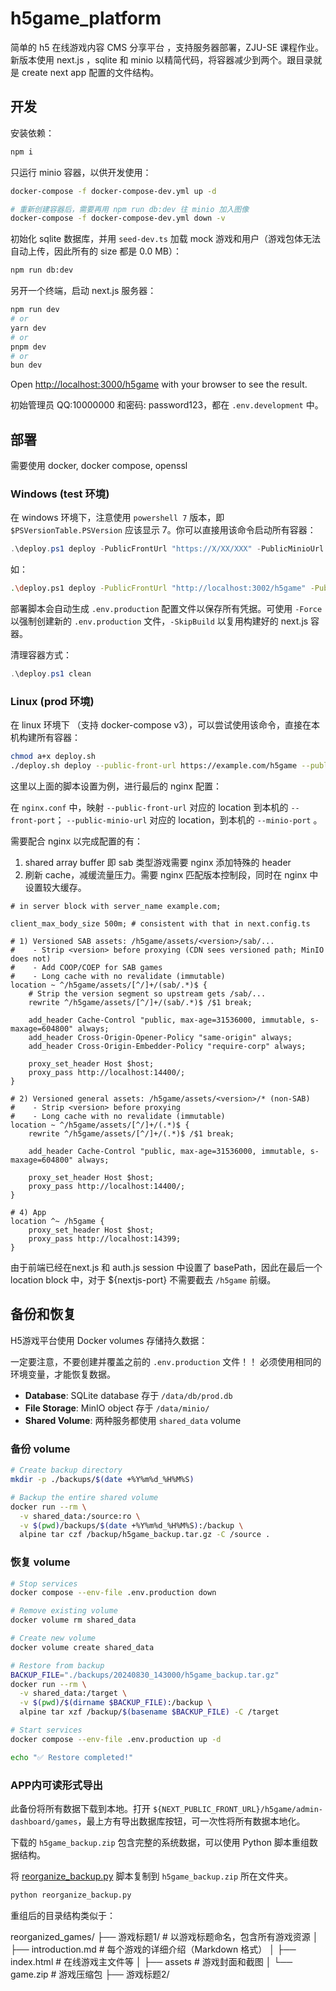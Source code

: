 # h5game_platform

简单的 h5 在线游戏内容 CMS 分享平台 ，支持服务器部署，ZJU-SE 课程作业。新版本使用 next.js ，sqlite 和 minio 以精简代码，将容器减少到两个。跟目录就是 create next app 配置的文件结构。

## 开发

安装依赖：

```bash
npm i
```

只运行 minio 容器，以供开发使用：

```bash
docker-compose -f docker-compose-dev.yml up -d

# 重新创建容器后，需要再用 npm run db:dev 往 minio 加入图像
docker-compose -f docker-compose-dev.yml down -v
```

初始化 sqlite 数据库，并用 `seed-dev.ts` 加载 mock 游戏和用户（游戏包体无法自动上传，因此所有的 size 都是 0.0 MB）：

```bash
npm run db:dev
```

另开一个终端，启动 next.js 服务器：

```bash
npm run dev
# or
yarn dev
# or
pnpm dev
# or
bun dev
```

Open [http://localhost:3000/h5game](http://localhost:3000/h5game) with your browser to see the result.

初始管理员 QQ:10000000 和密码: password123，都在 `.env.development` 中。

## 部署

需要使用 docker, docker compose, openssl

### Windows (test 环境)

在 windows 环境下，注意使用 `powershell 7` 版本，即 `$PSVersionTable.PSVersion` 应该显示 7。你可以直接用该命令启动所有容器：

```powershell
.\deploy.ps1 deploy -PublicFrontUrl "https://X/XX/XXX" -PublicMinioUrl "https://X/XX/XXX/assets" -AdminName "XXX"
```

如：

```bash
.\deploy.ps1 deploy -PublicFrontUrl "http://localhost:3002/h5game" -PublicMinioURL "http://localhost:9000" -AdminName "first_admin" -FrontPort 3002 -MinioPort 9000 -MinioConsolePort 9001
```

部署脚本会自动生成 `.env.production` 配置文件以保存所有凭据。可使用 `-Force` 以强制创建新的 `.env.production` 文件，`-SkipBuild` 以复用构建好的 next.js 容器。

清理容器方式：

```powershell
.\deploy.ps1 clean
```

### Linux (prod 环境)

在 linux 环境下 （支持 docker-compose v3），可以尝试使用该命令，直接在本机构建所有容器：

```bash
chmod a+x deploy.sh
./deploy.sh deploy --public-front-url https://example.com/h5game --public-minio-url https://example.com/h5game/assets --admin-name first_admin --front-port 14399 --minio-port 14400 --minio-console-port 14401
```

这里以上面的脚本设置为例，进行最后的 nginx 配置：

在 `nginx.conf` 中，映射 `--public-front-url` 对应的 location 到本机的 `--front-port`； `--public-minio-url` 对应的 location，到本机的 `--minio-port` 。

需要配合 nginx 以完成配置的有：
1. shared array buffer 即 sab 类型游戏需要 nginx 添加特殊的 header
2. 刷新 cache，减缓流量压力。需要 nginx 匹配版本控制段，同时在 nginx 中设置较大缓存。

```nginx
# in server block with server_name example.com;

client_max_body_size 500m; # consistent with that in next.config.ts

# 1) Versioned SAB assets: /h5game/assets/<version>/sab/...
#    - Strip <version> before proxying (CDN sees versioned path; MinIO does not)
#    - Add COOP/COEP for SAB games
#    - Long cache with no revalidate (immutable)
location ~ ^/h5game/assets/[^/]+/(sab/.*)$ {
    # Strip the version segment so upstream gets /sab/...
    rewrite ^/h5game/assets/[^/]+/(sab/.*)$ /$1 break;

    add_header Cache-Control "public, max-age=31536000, immutable, s-maxage=604800" always;
    add_header Cross-Origin-Opener-Policy "same-origin" always;
    add_header Cross-Origin-Embedder-Policy "require-corp" always;

    proxy_set_header Host $host;
    proxy_pass http://localhost:14400/;
}

# 2) Versioned general assets: /h5game/assets/<version>/* (non-SAB)
#    - Strip <version> before proxying
#    - Long cache with no revalidate (immutable)
location ~ ^/h5game/assets/[^/]+/(.*)$ {
    rewrite ^/h5game/assets/[^/]+/(.*)$ /$1 break;

    add_header Cache-Control "public, max-age=31536000, immutable, s-maxage=604800" always;

    proxy_set_header Host $host;
    proxy_pass http://localhost:14400/;
}

# 4) App
location ^~ /h5game {
    proxy_set_header Host $host;
    proxy_pass http://localhost:14399;
}

```

由于前端已经在next.js 和 auth.js session 中设置了 basePath，因此在最后一个 location block 中，对于 ${nextjs-port} 不需要截去 `/h5game` 前缀。

## 备份和恢复

H5游戏平台使用 Docker volumes 存储持久数据：

一定要注意，不要创建并覆盖之前的 `.env.production` 文件！！ 必须使用相同的环境变量，才能恢复数据。

- **Database**: SQLite database 存于 `/data/db/prod.db`
- **File Storage**: MinIO object 存于 `/data/minio/`
- **Shared Volume**: 两种服务都使用 `shared_data` volume

### 备份 volume

```bash
# Create backup directory
mkdir -p ./backups/$(date +%Y%m%d_%H%M%S)

# Backup the entire shared volume
docker run --rm \
  -v shared_data:/source:ro \
  -v $(pwd)/backups/$(date +%Y%m%d_%H%M%S):/backup \
  alpine tar czf /backup/h5game_backup.tar.gz -C /source .
```


### 恢复 volume

```bash
# Stop services
docker compose --env-file .env.production down

# Remove existing volume
docker volume rm shared_data

# Create new volume
docker volume create shared_data

# Restore from backup
BACKUP_FILE="./backups/20240830_143000/h5game_backup.tar.gz"
docker run --rm \
  -v shared_data:/target \
  -v $(pwd)/$(dirname $BACKUP_FILE):/backup \
  alpine tar xzf /backup/$(basename $BACKUP_FILE) -C /target

# Start services
docker compose --env-file .env.production up -d

echo "✅ Restore completed!"
```

### APP内可读形式导出

此备份将所有数据下载到本地。打开 `${NEXT_PUBLIC_FRONT_URL}/h5game/admin-dashboard/games`，最上方有导出数据库按钮，可一次性将所有数据本地化。

下载的 `h5game_backup.zip` 包含完整的系统数据，可以使用 Python 脚本重组数据结构。

将 [reorganize_backup.py](/reorganize_backup.py) 脚本复制到 `h5game_backup.zip` 所在文件夹。

```bash
python reorganize_backup.py
```

重组后的目录结构类似于：

reorganized_games/
├── 游戏标题1/              # 以游戏标题命名，包含所有游戏资源
│   ├── introduction.md    # 每个游戏的详细介绍（Markdown 格式）
│   ├── index.html         # 在线游戏主文件等
│   ├── assets             # 游戏封面和截图
│   └── game.zip           # 游戏压缩包
├── 游戏标题2/
